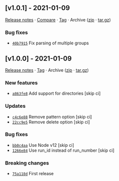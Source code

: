 ## [v1.0.1] - 2021-01-09

[Release notes](https://github.com/betahuhn/action-github-file-sync/releases/tag/v1.0.1) · [Compare](https://github.com/betahuhn/action-github-file-sync/compare/v1.0.0...v1.0.1) · [Tag](https://github.com/betahuhn/action-github-file-sync/tree/v1.0.1) · Archive ([zip](https://github.com/betahuhn/action-github-file-sync/archive/v1.0.1.zip) · [tar.gz](https://github.com/betahuhn/action-github-file-sync/archive/v1.0.1.tar.gz))

### Bug fixes

- [`40b7915`](https://github.com/betahuhn/action-github-file-sync/commit/40b7915)  Fix parsing of multiple groups

## [v1.0.0] - 2021-01-09

[Release notes](https://github.com/betahuhn/action-github-file-sync/releases/tag/v1.0.0) · [Tag](https://github.com/betahuhn/action-github-file-sync/tree/v1.0.0) · Archive ([zip](https://github.com/betahuhn/action-github-file-sync/archive/v1.0.0.zip) · [tar.gz](https://github.com/betahuhn/action-github-file-sync/archive/v1.0.0.tar.gz))

### New features

- [`a863fe8`](https://github.com/betahuhn/action-github-file-sync/commit/a863fe8)  Add support for directories [skip ci]

### Updates

- [`c4c6e88`](https://github.com/betahuhn/action-github-file-sync/commit/c4c6e88)  Remove pattern option [skip ci]
- [`22cc9e5`](https://github.com/betahuhn/action-github-file-sync/commit/22cc9e5)  Remove delete option [skip ci]

### Bug fixes

- [`bb0c4aa`](https://github.com/betahuhn/action-github-file-sync/commit/bb0c4aa)  Use Node v12 [skip ci]
- [`1266e84`](https://github.com/betahuhn/action-github-file-sync/commit/1266e84)  Use run_id instead of run_number [skip ci]

### Breaking changes

- [`75a118d`](https://github.com/betahuhn/action-github-file-sync/commit/75a118d)  First release
